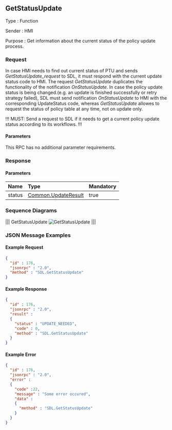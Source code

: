 ## GetStatusUpdate

Type
: Function

Sender
: HMI

Purpose
: Get information about the current status of the policy update process.

### Request

In case HMI needs to find out current status of PTU and sends _GetStatusUpdate_request_ to SDL, it must respond with the current update status code to HMI.
The request _GetStatusUpdate_ duplicates the functionality of the notification _OnStatusUpdate_. In case the policy update status is being changed.(e.g. an update is finished successfully or retry strategy failed), SDL must send notification _OnStatusUpdate_ to HMI with the corresponding UpdateStatus code, whereas _GetStatusUpdate_ allowes to request the status of policy table at any time, not on update only.

!!! MUST:
Send a request to SDL if it needs to get a current policy update status according to its workflows.
!!!

#### Parameters

This RPC has no additional parameter requirements.

### Response

#### Parameters

|Name|Type|Mandatory|
|:---|:---|:--------|
|status|[Common.UpdateResult](../../common/enums/#updateresult)|true|

### Sequence Diagrams
|||
GetStatusUpdate
![GetStatusUpdate](./assets/GetStatusUpdate.jpg)
|||

### JSON Message Examples

#### Example Request

```json
{
  "id" : 176,
  "jsonrpc" : "2.0",
  "method" : "SDL.GetStatusUpdate"
}
```

#### Example Response

```json
{
  "id" : 176,
  "jsonrpc" : "2.0",
  "result" :
  {
    "status" : "UPDATE_NEEDED",
    "code" : 0,
    "method" : "SDL.GetStatusUpdate"
  }
}
```

#### Example Error

```json
{
  "id" : 176,
  "jsonrpc" : "2.0",
  "error" :
  {
    "code" :22,
    "message" : "Some error occured",
    "data" :
    {
      "method" : "SDL.GetStatusUpdate"
    }
  }
}
```
